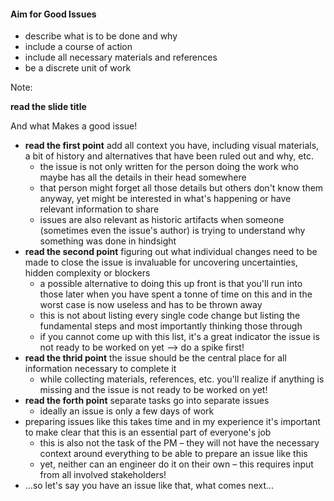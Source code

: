 #### Aim for Good Issues

- describe what is to be done and why
- include a course of action
- include all necessary materials and references
- be a discrete unit of work

Note:

**read the slide title**

And what Makes a good issue!

- **read the first point** add all context you have, including visual materials,
  a bit of history and alternatives that have been ruled out and why, etc.
  - the issue is not only written for the person doing the work who maybe has
    all the details in their head somewhere
  - that person might forget all those details but others don't know them
    anyway, yet might be interested in what's happening or have relevant
    information to share
  - issues are also relevant as historic artifacts when someone (sometimes even
    the issue's author) is trying to understand why something was done in
    hindsight
- **read the second point** figuring out what individual changes need to be made
  to close the issue is invaluable for uncovering uncertainties, hidden
  complexity or blockers
  - a possible alternative to doing this up front is that you'll run into those
    later when you have spent a tonne of time on this and in the worst case is
    now useless and has to be thrown away
  - this is not about listing every single code change but listing the
    fundamental steps and most importantly thinking those through
  - if you cannot come up with this list, it's a great indicator the issue is
    not ready to be worked on yet –> do a spike first!
- **read the thrid point** the issue should be the central place for all
  information necessary to complete it
  - while collecting materials, references, etc. you'll realize if anything is
    missing and the issue is not ready to be worked on yet!
- **read the forth point** separate tasks go into separate issues
  - ideally an issue is only a few days of work
- preparing issues like this takes time and in my experience it's important to
  make clear that this is an essential part of everyone's job
  - this is also not the task of the PM – they will not have the necessary
    context around everything to be able to prepare an issue like this
  - yet, neither can an engineer do it on their own – this requires input from
    all involved stakeholders!
- …so let's say you have an issue like that, what comes next…

